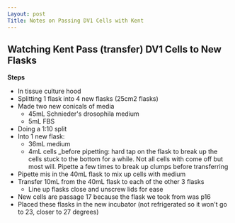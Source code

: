 ```yaml
---
Layout: post
Title: Notes on Passing DV1 Cells with Kent
---
```


## Watching Kent Pass (transfer) DV1 Cells to New Flasks

**Steps**
- In tissue culture hood
- Splitting 1 flask into 4 new flasks (25cm2 flasks)
- Made two new conicals of media
  - 45mL Schnieder's drosophila medium
  - 5mL FBS
- Doing a 1:10 split
- Into 1 new flask:
  - 36mL medium
  - 4mL cells _before pipetting: hard tap on the flask to break up the cells stuck to the bottom for a while. Not all cells with come off but most will. Pipette a few times to break up clumps before transferring
- Pipette mis in the 40mL flask to mix up cells with medium
- Transfer 10mL from the 40mL flask to each of the other 3 flasks
  - Line up flasks close and unscrew lids for ease
- New cells are passage 17 because the flask we took from was p16
- Placed these flasks in the new incubator (not refrigerated so it won't go to 23, closer to 27 degrees)
